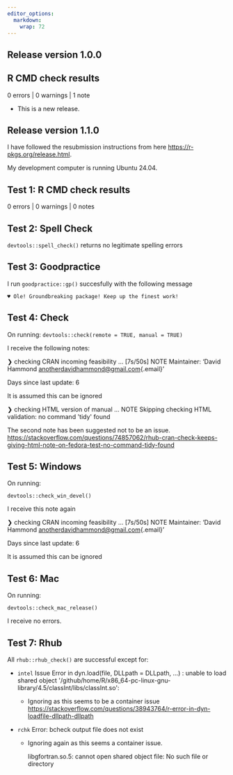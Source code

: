 ```yaml
---
editor_options: 
  markdown: 
    wrap: 72
---
```


## Release version 1.0.0

## R CMD check results

0 errors \| 0 warnings \| 1 note

-   This is a new release.

## Release version 1.1.0

I have followed the resubmission instructions from here
<https://r-pkgs.org/release.html>.

My development computer is running Ubuntu 24.04.

## Test 1: R CMD check results

0 errors \| 0 warnings \| 0 notes

## Test 2: Spell Check

`devtools::spell_check()` returns no legitimate spelling errors

## Test 3: Goodpractice

I run `goodpractice::gp()` succesfully with the following message

```         
♥ Ole! Groundbreaking package! Keep up the finest work!
```

## Test 4: Check

On running: `devtools::check(remote = TRUE, manual = TRUE)`

I receive the following notes:

❯ checking CRAN incoming feasibility ... [7s/50s] NOTE Maintainer:
‘David Hammond
[anotherdavidhammond\@gmail.com](mailto:anotherdavidhammond@gmail.com){.email}’

Days since last update: 6

It is assumed this can be ignored

❯ checking HTML version of manual ... NOTE Skipping checking HTML
validation: no command 'tidy' found

The second note has been suggested not to be an issue.
<https://stackoverflow.com/questions/74857062/rhub-cran-check-keeps-giving-html-note-on-fedora-test-no-command-tidy-found>

## Test 5: Windows

On running:

`devtools::check_win_devel()`

I receive this note again

❯ checking CRAN incoming feasibility ... [7s/50s] NOTE Maintainer:
‘David Hammond
[anotherdavidhammond\@gmail.com](mailto:anotherdavidhammond@gmail.com){.email}’

Days since last update: 6

It is assumed this can be ignored

## Test 6: Mac

On running:

`devtools::check_mac_release()`

I receive no errors.

## Test 7: Rhub

All `rhub::rhub_check()` are successful except for:

-   `intel` Issue Error in dyn.load(file, DLLpath = DLLpath, ...) :
    unable to load shared object
    '/github/home/R/x86_64-pc-linux-gnu-library/4.5/classInt/libs/classInt.so':

    -   Ignoring as this seems to be a container issue
        <https://stackoverflow.com/questions/38943764/r-error-in-dyn-loadfile-dllpath-dllpath>

-   `rchk` Error: bcheck output file does not exist

    -   Ignoring again as this seems a container issue.

        libgfortran.so.5: cannot open shared object file: No such file
        or directory
